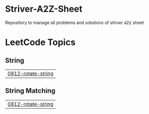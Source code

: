 # Striver-A2Z-Sheet
Repository to manage all problems and solutions of striver a2z sheet

<!---LeetCode Topics Start-->
# LeetCode Topics
## String
|  |
| ------- |
| [0812-rotate-string](https://github.com/harshhere905/Striver-A2Z-Sheet/tree/master/0812-rotate-string) |
## String Matching
|  |
| ------- |
| [0812-rotate-string](https://github.com/harshhere905/Striver-A2Z-Sheet/tree/master/0812-rotate-string) |
<!---LeetCode Topics End-->